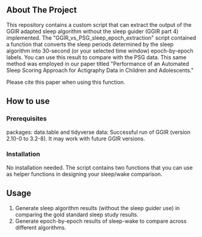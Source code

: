 <!-- ABOUT THE PROJECT -->
## About The Project
This repository contains a custom script that can extract the output of the GGIR adapted sleep algorithm without the sleep guider (GGIR part 4) implemented. The "GGIR_vs_PSG_sleep_epoch_extraction" script contained a function that converts the sleep periods determined by the sleep algorithm into 30-second (or your selected time window) epoch-by-epoch labels. You can use this result to compare with the PSG data. This same method was employed in our paper titled "Performance of an Automated Sleep Scoring Approach for Actigraphy Data in Children and Adolescents."

Please cite this paper when using this function.


<!-- GETTING STARTED -->
## How to use
### Prerequisites
packages: data.table and tidyverse 
data: Successful run of GGIR (version 2.10-0 to 3.2-8). It may work with future GGIR versions.

### Installation
No installation needed. The script contains two functions that you can use as helper functions in designing your sleep/wake comparison.

<!-- USAGE EXAMPLES -->
## Usage
1. Generate sleep algorithm results (without the sleep guider use) in comparing the gold standard sleep study results. 
2. Generate epoch-by-epoch results of sleep-wake to compare across different algorithms.


